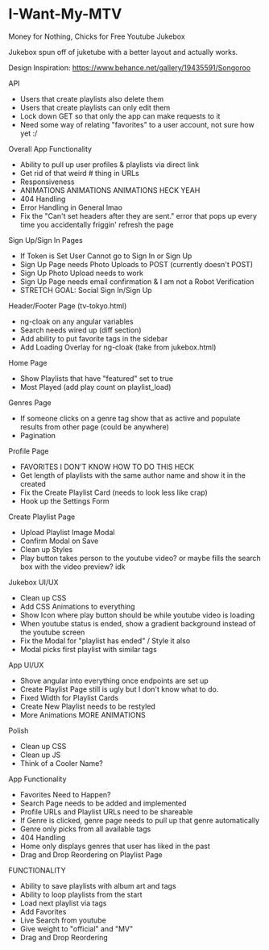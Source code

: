 # I-Want-My-MTV
Money for Nothing, Chicks for Free Youtube Jukebox

Jukebox spun off of juketube with a better layout and actually works.

Design Inspiration: https://www.behance.net/gallery/19435591/Songoroo

API 
- Users that create playlists also delete them
- Users that create playlists can only edit them
- Lock down GET so that only the app can make requests to it
- Need some way of relating "favorites" to a user account, not sure how yet :/ 

Overall App Functionality
- Ability to pull up user profiles & playlists via direct link
- Get rid of that weird # thing in URLs
- Responsiveness
- ANIMATIONS ANIMATIONS ANIMATIONS HECK YEAH
- 404 Handling
- Error Handling in General lmao
- Fix the "Can't set headers after they are sent." error that pops up every time you accidentally friggin' refresh the page

Sign Up/Sign In Pages 
- If Token is Set User Cannot go to Sign In or Sign Up
- Sign Up Page needs Photo Uploads to POST (currently doesn't POST)
- Sign Up Photo Upload needs to work
- Sign Up Page needs email confirmation & I am not a Robot Verification
- STRETCH GOAL: Social Sign In/Sign Up

Header/Footer Page (tv-tokyo.html)
- ng-cloak on any angular variables
- Search needs wired up (diff section)
- Add ability to put favorite tags in the sidebar
- Add Loading Overlay for ng-cloak (take from jukebox.html)

Home Page
- Show Playlists that have "featured" set to true
- Most Played (add play count on playlist_load)

Genres Page 
- If someone clicks on a genre tag show that as active and populate results from other page (could be anywhere) 
- Pagination

Profile Page 
- FAVORITES I DON'T KNOW HOW TO DO THIS HECK
- Get length of playlists with the same author name and show it in the created
- Fix the Create Playlist Card (needs to look less like crap)
- Hook up the Settings Form

Create Playlist Page
- Upload Playlist Image Modal
- Confirm Modal on Save
- Clean up Styles
- Play button takes person to the youtube video? or maybe fills the search box with the video preview? idk

Jukebox UI/UX
- Clean up CSS
- Add CSS Animations to everything
- Show Icon where play button should be while youtube video is loading
- When youtube status is ended, show a gradient background instead of the youtube screen
- Fix the Modal for "playlist has ended" / Style it also
- Modal picks first playlist with similar tags

App UI/UX
- Shove angular into everything once endpoints are set up
- Create Playlist Page still is ugly but I don't know what to do.
- Fixed Width for Playlist Cards
- Create New Playlist needs to be restyled
- More Animations MORE ANIMATIONS

Polish
- Clean up CSS
- Clean up JS
- Think of a Cooler Name?

App Functionality
- Favorites Need to Happen?
- Search Page needs to be added and implemented
- Profile URLs and Playlist URLs need to be shareable
- If Genre is clicked, genre page needs to pull up that genre automatically
- Genre only picks from all available tags
- 404 Handling
- Home only displays genres that user has liked in the past
- Drag and Drop Reordering on Playlist Page

FUNCTIONALITY
- Ability to save playlists with album art and tags
- Ability to loop playlists from the start
- Load next playlist via tags
- Add Favorites
- Live Search from youtube
- Give weight to "official" and "MV" 
- Drag and Drop Reordering
